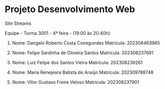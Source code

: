 # Projeto Desenvolvimento Web
 Site Streams

 Equipe - Turma 3001 - 4ª feira - (19:00 às 20:40h): 
 
1. Nome: Dangelo Roberto Costa Conegundes
   Matrícula: 202308463985

2. Nome: Felipe Sardinha de Oliveira Santos
   Matrícula: 202308237691

3. Nome: Luiz Felipe dos Santos Vieira
   Matrícula: 202308239261

4. Nome: Maria Renejeara Batista de Araújo
   Matrícula: 202309788748
   
5. Nome: Vitor Gustavo Freire Veloso
   Matrícula: 202308237901
   
  
 
